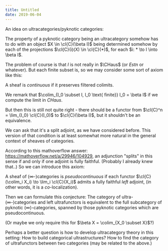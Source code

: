 ```yaml
---
title: Untitled
date: 2019-06-04
---
```

An idea on ultracategories/pyknotic categories:

The property of a pyknotic category being an ultracategory somehow has
to do with an object $X \in \cl{C}(\beta I)$ being determined somehow by
each of the projections $\cl{C}(i)(X) \in \cl{C}(*)$, for each
$i: * \to I \into \beta I$.

The problem of course is that $I$ is not really in $\CHaus$ (or $Estn$
or whatever). But each finite subset is, so we may consider some sort of
axiom like this:

A sheaf is *continuous* if it preserves filtered colimits.

We remark that
$\colim_{I_0 \subset I, I_0 \text{ finite}} I_0 = \beta I$ if we compute
the limit in $CHaus$.

But then this is still not quite right - there should be a functor from
$\cl{C}^n = \lim_{I_0} \cl{C}(I_0)$ to $\cl{C}(\beta I)$, but it
shouldn't be an equivalence.

We can ask that it's a split adjoint, as we have considered before. This
version of that condition is at least somewhat more natural in the
general context of sheaves of categories.

According to this mathoverflow answer:
<https://mathoverflow.net/a/29946/104929>, an adjunction "splits" in
this sense if and only if one adjoint is fully faithful. (Probably I
already knew that..) So we can introduce this axiom:

A sheaf of ($\infty$-)categories is *pseudocontinuous* if each functor
$\cl{C}(\colim_i X_i) \to \lim_i \cl{C}(X_i)$ admits a fully faithful
*left* adjoint, (in other words, it is a *co*-localization).

Then we can formulate this conjecture: The category of
ultra-($\infty$-)categories and left ultrafunctors is equivalent to the
full subcategory of pyknotic ($\infty$)-categories, spanned by those
pyknotic categories which are pseudocontinuous.

(Or maybe we only require this for $\beta X = \colim_{X_0 \subset X}$?)

Perhaps a better question is how to develop ultracategory theory in this
setting: How to build categorical ultrastructures? How to find the
category of ultrafunctors between two categories (may be related to the
above.)
